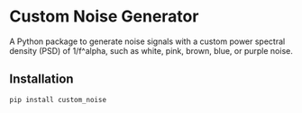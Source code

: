 # Custom Noise Generator

A Python package to generate noise signals with a custom power spectral density (PSD) of 1/f^alpha, such as white, pink, brown, blue, or purple noise.

## Installation

```bash
pip install custom_noise
